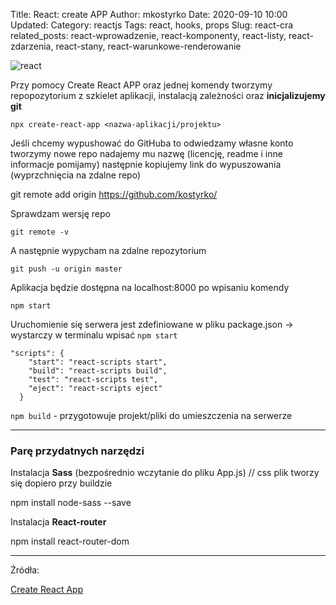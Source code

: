 Title: React: create APP
Author: mkostyrko
Date: 2020-09-10 10:00
Updated:
Category: reactjs
Tags: react, hooks, props
Slug: react-cra
related_posts: react-wprowadzenie, react-komponenty, react-listy, react-zdarzenia, react-stany, react-warunkowe-renderowanie

![react](https://create-react-app.dev/img/logo.svg)

Przy pomocy Create React APP oraz jednej komendy tworzymy repopozytorium z szkielet aplikacji, instalacją zależności oraz **inicjalizujemy git**


    npx create-react-app <nazwa-aplikacji/projektu>


Jeśli chcemy wypushować do GitHuba to odwiedzamy własne konto tworzymy nowe repo nadajemy mu nazwę (licencję, readme i inne informacje pomijamy) następnie kopiujemy link do wypuszowania (wyprzchnięcia na zdalne repo)

  git remote add origin https://github.com/kostyrko/<nazwa-repopozytorium>

Sprawdzam wersję repo

    git remote -v

A następnie wypycham na zdalne repozytorium

    git push -u origin master

Aplikacja będzie dostępna na localhost:8000 po wpisaniu komendy 

    npm start

Uruchomienie się serwera jest zdefiniowane w pliku package.json -> wystarczy w terminalu wpisać `npm start`


    "scripts": {
        "start": "react-scripts start",
        "build": "react-scripts build",
        "test": "react-scripts test",
        "eject": "react-scripts eject"
      }


`npm build` - przygotowuje projekt/pliki do umieszczenia na serwerze

---

### Parę przydatnych narzędzi

Instalacja **Sass** (bezpośrednio wczytanie do pliku App.js) // css plik tworzy się dopiero przy buildzie 

  npm install node-sass --save


Instalacja **React-router**

  npm install react-router-dom


---

Źródła:

[Create React App](https://create-react-app.dev/)


